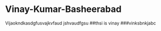 Vinay-Kumar-Basheerabad
=======================
Vijaokndkasdgfusvajkvfaud jshvaudfgsu
##thsi is vinay
###vinksbnkjabc
